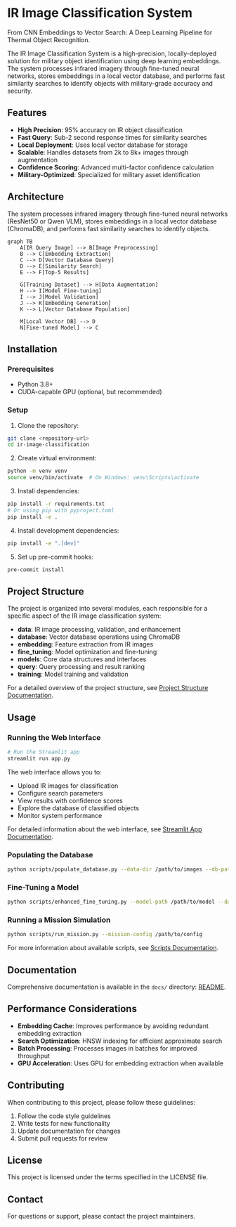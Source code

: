 # IR Image Classification System

From CNN Embeddings to Vector Search: A Deep Learning Pipeline for Thermal Object Recognition.

The IR Image Classification System is a high-precision, locally-deployed solution for military object identification using deep learning embeddings. The system processes infrared imagery through fine-tuned neural networks, stores embeddings in a local vector database, and performs fast similarity searches to identify objects with military-grade accuracy and security.

## Features

- **High Precision**: 95% accuracy on IR object classification
- **Fast Query**: Sub-2 second response times for similarity searches
- **Local Deployment**: Uses local vector database for storage
- **Scalable**: Handles datasets from 2k to 8k+ images through augmentation
- **Confidence Scoring**: Advanced multi-factor confidence calculation
- **Military-Optimized**: Specialized for military asset identification

## Architecture

The system processes infrared imagery through fine-tuned neural networks (ResNet50 or Qwen VLM), stores embeddings in a local vector database (ChromaDB), and performs fast similarity searches to identify objects.

```mermaid
graph TB
    A[IR Query Image] --> B[Image Preprocessing]
    B --> C[Embedding Extraction]
    C --> D[Vector Database Query]
    D --> E[Similarity Search]
    E --> F[Top-5 Results]

    G[Training Dataset] --> H[Data Augmentation]
    H --> I[Model Fine-tuning]
    I --> J[Model Validation]
    J --> K[Embedding Generation]
    K --> L[Vector Database Population]

    M[Local Vector DB] --> D
    N[Fine-tuned Model] --> C
```

## Installation

### Prerequisites

- Python 3.8+
- CUDA-capable GPU (optional, but recommended)

### Setup

1. Clone the repository:

```bash
git clone <repository-url>
cd ir-image-classification
```

2. Create virtual environment:

```bash
python -m venv venv
source venv/bin/activate  # On Windows: venv\Scripts\activate
```

3. Install dependencies:

```bash
pip install -r requirements.txt
# Or using pip with pyproject.toml
pip install -e .
```

4. Install development dependencies:

```bash
pip install -e ".[dev]"
```

5. Set up pre-commit hooks:

```bash
pre-commit install
```

## Project Structure

The project is organized into several modules, each responsible for a specific aspect of the IR image classification system:

- **data**: IR image processing, validation, and enhancement
- **database**: Vector database operations using ChromaDB
- **embedding**: Feature extraction from IR images
- **fine_tuning**: Model optimization and fine-tuning
- **models**: Core data structures and interfaces
- **query**: Query processing and result ranking
- **training**: Model training and validation

For a detailed overview of the project structure, see [Project Structure Documentation](docs/PROJECT_STRUCTURE.md).

## Usage

### Running the Web Interface

```bash
# Run the Streamlit app
streamlit run app.py
```

The web interface allows you to:

- Upload IR images for classification
- Configure search parameters
- View results with confidence scores
- Explore the database of classified objects
- Monitor system performance

For detailed information about the web interface, see [Streamlit App Documentation](docs/streamlit_app.md).

### Populating the Database

```bash
python scripts/populate_database.py --data-dir /path/to/images --db-path /path/to/database
```

### Fine-Tuning a Model

```bash
python scripts/enhanced_fine_tuning.py --model-path /path/to/model --data-dir /path/to/data
```

### Running a Mission Simulation

```bash
python scripts/run_mission.py --mission-config /path/to/config
```

For more information about available scripts, see [Scripts Documentation](docs/scripts.md).

## Documentation

Comprehensive documentation is available in the `docs/` directory: [README](docs/README.md).

## Performance Considerations

- **Embedding Cache**: Improves performance by avoiding redundant embedding extraction
- **Search Optimization**: HNSW indexing for efficient approximate search
- **Batch Processing**: Processes images in batches for improved throughput
- **GPU Acceleration**: Uses GPU for embedding extraction when available

## Contributing

When contributing to this project, please follow these guidelines:

1. Follow the code style guidelines
2. Write tests for new functionality
3. Update documentation for changes
4. Submit pull requests for review

## License

This project is licensed under the terms specified in the LICENSE file.

## Contact

For questions or support, please contact the project maintainers.

